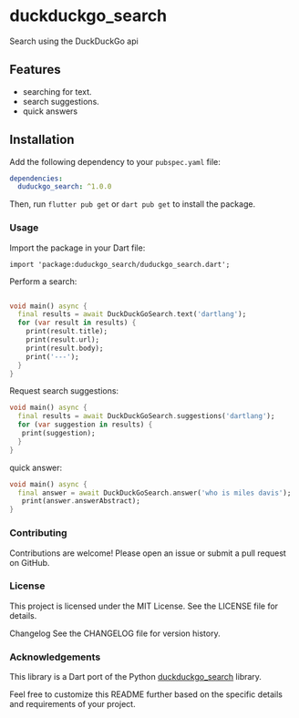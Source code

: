 # duckduckgo_search

Search using the DuckDuckGo api

## Features

- searching for text.
- search suggestions.
- quick answers

## Installation

Add the following dependency to your `pubspec.yaml` file:

```yaml
dependencies:
  duduckgo_search: ^1.0.0
```


Then, run `flutter pub get` or `dart pub get` to install the package.

### Usage
Import the package in your Dart file:
```
import 'package:duduckgo_search/duduckgo_search.dart';
```

Perform a search:


```dart

void main() async {
  final results = await DuckDuckGoSearch.text('dartlang');
  for (var result in results) {
    print(result.title);
    print(result.url);
    print(result.body);
    print('---');
  }
}
```

Request search suggestions:

```dart
void main() async {
  final results = await DuckDuckGoSearch.suggestions('dartlang');
  for (var suggestion in results) {
   print(suggestion);
  }
}
```

quick answer:

```dart
void main() async {
  final answer = await DuckDuckGoSearch.answer('who is miles davis');
   print(answer.answerAbstract);
}
```


### Contributing
Contributions are welcome! Please open an issue or submit a pull request on GitHub.

### License
This project is licensed under the MIT License. See the LICENSE file for details.

Changelog
See the CHANGELOG file for version history.

### Acknowledgements
This library is a Dart port of the Python [duckduckgo_search](https://github.com/deedy5/duckduckgo_search/) library.


Feel free to customize this README further based on the specific details and requirements of your project.
